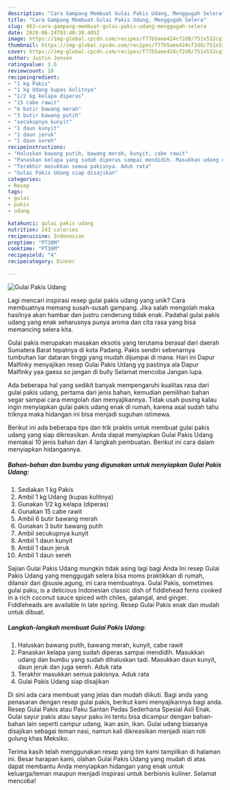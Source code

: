 ```yaml
---
description: "Cara Gampang Membuat Gulai Pakis Udang, Menggugah Selera"
title: "Cara Gampang Membuat Gulai Pakis Udang, Menggugah Selera"
slug: 463-cara-gampang-membuat-gulai-pakis-udang-menggugah-selera
date: 2020-06-24T03:40:38.405Z
image: https://img-global.cpcdn.com/recipes/f77b5aee424cf2d0/751x532cq70/gulai-pakis-udang-foto-resep-utama.jpg
thumbnail: https://img-global.cpcdn.com/recipes/f77b5aee424cf2d0/751x532cq70/gulai-pakis-udang-foto-resep-utama.jpg
cover: https://img-global.cpcdn.com/recipes/f77b5aee424cf2d0/751x532cq70/gulai-pakis-udang-foto-resep-utama.jpg
author: Justin Jensen
ratingvalue: 3.6
reviewcount: 10
recipeingredient:
- "1 kg Pakis"
- "1 kg Udang kupas kulitnya"
- "1/2 kg kelapa diperas"
- "15 cabe rawit"
- "6 butir bawang merah"
- "3 butir bawang putih"
- "secukupnya kunyit"
- "1 daun kunyit"
- "1 daun jeruk"
- "1 daun sereh"
recipeinstructions:
- "Haluskan bawang putih, bawang merah, kunyit, cabe rawit"
- "Panaskan kelapa yang sudah diperas sampai mendidih. Masukkan udang dan bumbu yang sudah dihaluskan tadi. Masukkan daun kunyit, daun jeruk dan juga sereh. Aduk rata"
- "Terakhir masukkan semua pakisnya. Aduk rata"
- "Gulai Pakis Udang siap disajikan"
categories:
- Resep
tags:
- gulai
- pakis
- udang

katakunci: gulai pakis udang 
nutrition: 243 calories
recipecuisine: Indonesian
preptime: "PT38M"
cooktime: "PT36M"
recipeyield: "4"
recipecategory: Dinner

---
```



![Gulai Pakis Udang](https://img-global.cpcdn.com/recipes/f77b5aee424cf2d0/751x532cq70/gulai-pakis-udang-foto-resep-utama.jpg)

Lagi mencari inspirasi resep gulai pakis udang yang unik? Cara membuatnya memang susah-susah gampang. Jika salah mengolah maka hasilnya akan hambar dan justru cenderung tidak enak. Padahal gulai pakis udang yang enak seharusnya punya aroma dan cita rasa yang bisa memancing selera kita.

Gulai pakis merupakan masakan eksotis yang terutama berasal dari daerah Sumatera Barat tepatnya di kota Padang. Pakis sendiri sebenarnya tumbuhan liar dataran tinggi yang mudah dijumpai di mana. Hari ini Dapur Malfinky menyajikan resep Gulai Pakis Udang yg pastinya ala Dapur Malfinky yaa gaess so jangan di bully Selamat mencoba Jangan lupa.

Ada beberapa hal yang sedikit banyak mempengaruhi kualitas rasa dari gulai pakis udang, pertama dari jenis bahan, kemudian pemilihan bahan segar sampai cara mengolah dan menyajikannya. Tidak usah pusing kalau ingin menyiapkan gulai pakis udang enak di rumah, karena asal sudah tahu triknya maka hidangan ini bisa menjadi suguhan istimewa.


Berikut ini ada beberapa tips dan trik praktis untuk membuat gulai pakis udang yang siap dikreasikan. Anda dapat menyiapkan Gulai Pakis Udang memakai 10 jenis bahan dan 4 langkah pembuatan. Berikut ini cara dalam menyiapkan hidangannya.

<!--inarticleads1-->

##### Bahan-bahan dan bumbu yang digunakan untuk menyiapkan Gulai Pakis Udang:

1. Sediakan 1 kg Pakis
1. Ambil 1 kg Udang (kupas kulitnya)
1. Gunakan 1/2 kg kelapa (diperas)
1. Gunakan 15 cabe rawit
1. Ambil 6 butir bawang merah
1. Gunakan 3 butir bawang putih
1. Ambil secukupnya kunyit
1. Ambil 1 daun kunyit
1. Ambil 1 daun jeruk
1. Ambil 1 daun sereh


Sajian Gulai Pakis Udang mungkin tidak asing lagi bagi Anda Ini resep Gulai Pakis Udang yang menggugah selera bisa moms praktikkan di rumah, dilansir dari @susie.agung, ini cara membuatnya. Gulai Pakis, sometimes gulai paku, is a delicious Indonesian classic dish of fiddlehead ferns cooked in a rich coconut sauce spiced with chiles, galangal, and ginger. Fiddleheads are available in late spring. Resep Gulai Pakis enak dan mudah untuk dibuat. 

<!--inarticleads2-->

##### Langkah-langkah membuat Gulai Pakis Udang:

1. Haluskan bawang putih, bawang merah, kunyit, cabe rawit
1. Panaskan kelapa yang sudah diperas sampai mendidih. Masukkan udang dan bumbu yang sudah dihaluskan tadi. Masukkan daun kunyit, daun jeruk dan juga sereh. Aduk rata
1. Terakhir masukkan semua pakisnya. Aduk rata
1. Gulai Pakis Udang siap disajikan


Di sini ada cara membuat yang jelas dan mudah diikuti. Bagi anda yang penasaran dengan resep gulai pakis, berikut kami menyajikannya bagi anda. Resep Gulai Pakis atau Paku Santan Pedas Sederhana Spesial Asli Enak. Gulai sayur pakis atau sayur paku ini tentu bisa dicampur dengan bahan-bahan lain seperti campur udang, ikan asin, ikan. Gulai udang biasanya disajikan sebagai teman nasi, namun kali dikreasikan menjadi isian roti gulung khas Meksiko. 

Terima kasih telah menggunakan resep yang tim kami tampilkan di halaman ini. Besar harapan kami, olahan Gulai Pakis Udang yang mudah di atas dapat membantu Anda menyiapkan hidangan yang enak untuk keluarga/teman maupun menjadi inspirasi untuk berbisnis kuliner. Selamat mencoba!
